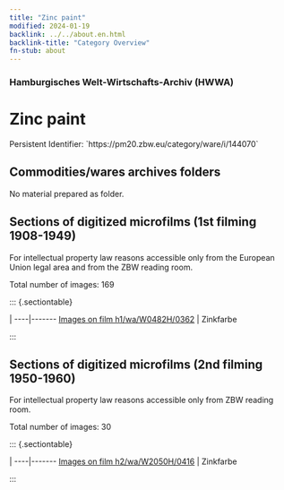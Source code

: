 ```yaml
---
title: "Zinc paint"
modified: 2024-01-19
backlink: ../../about.en.html
backlink-title: "Category Overview"
fn-stub: about
---
```


### Hamburgisches Welt-Wirtschafts-Archiv (HWWA)

# Zinc paint

<div class="hint">Persistent Identifier: `https://pm20.zbw.eu/category/ware/i/144070`</div>







## Commodities/wares archives folders





No material prepared as folder.



<a id="filmsections" />

## Sections of digitized microfilms (1st filming 1908-1949)

<p>For intellectual property law reasons accessible only from the European Union legal area and from the ZBW reading room.</p>



<p>Total number of images: 169</p>




::: {.sectiontable}

 | 
----|-------
<a class="btn" href="https://pm20.zbw.eu/film/h1/wa/W0482H/0362" rel="nofollow">Images on film h1/wa/W0482H/0362</a> | Zinkfarbe


:::




## Sections of digitized microfilms (2nd filming 1950-1960)

<p>For intellectual property law reasons accessible only from ZBW reading room.</p>



<p>Total number of images: 30</p>




::: {.sectiontable}

 | 
----|-------
<a class="btn" href="https://pm20.zbw.eu/film/h2/wa/W2050H/0416" rel="nofollow">Images on film h2/wa/W2050H/0416</a> | Zinkfarbe


:::

















